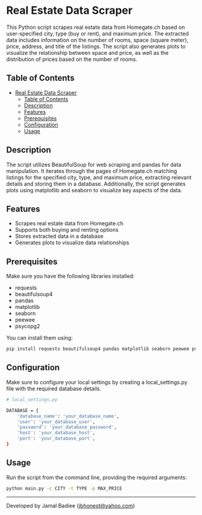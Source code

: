 # Real Estate Data Scraper

This Python script scrapes real estate data from Homegate.ch based on user-specified city, type (buy or rent), and maximum price. The extracted data includes information on the number of rooms, space (square meter), price, address, and title of the listings. The script also generates plots to visualize the relationship between space and price, as well as the distribution of prices based on the number of rooms.

## Table of Contents

- [Real Estate Data Scraper](#real-estate-data-scraper)
  - [Table of Contents](#table-of-contents)
  - [Description](#description)
  - [Features](#features)
  - [Prerequisites](#prerequisites)
  - [Configuration](#configuration)
  - [Usage](#usage)

## Description

The script utilizes BeautifulSoup for web scraping and pandas for data manipulation. It iterates through the pages of Homegate.ch matching listings for the specified city, type, and maximum price, extracting relevant details and storing them in a database. Additionally, the script generates plots using matplotlib and seaborn to visualize key aspects of the data.

## Features

- Scrapes real estate data from Homegate.ch
- Supports both buying and renting options
- Stores extracted data in a database
- Generates plots to visualize data relationships

## Prerequisites
Make sure you have the following libraries installed:
- requests
- beautifulsoup4 
- pandas
- matplotlib
- seaborn
- peewee
- psycopg2



You can install them using:

```bash
pip install requests beautifulsoup4 pandas matplotlib seaborn peewee psycopg2
```

## Configuration
Make sure to configure your local settings by creating a local_settings.py file with the required database details.
```bash
# local_settings.py

DATABASE = {
    'database_name': 'your_database_name',
    'user': 'your_database_user',
    'password': 'your_database_password',
    'host': 'your_database_host',
    'port': 'your_database_port',
}
```


## Usage

Run the script from the command line, providing the required arguments:

```bash
python main.py -c CITY -t TYPE -p MAX_PRICE
```
---
Developed by Jamal Badiee (jbhonest@yahoo.com)

